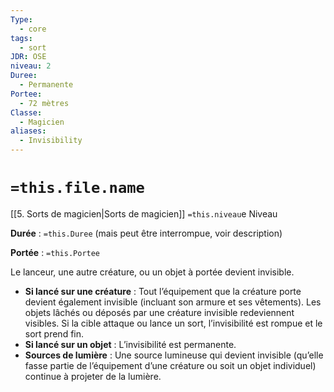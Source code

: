 ```yaml
---
Type:
  - core
tags:
  - sort
JDR: OSE
niveau: 2
Duree:
  - Permanente
Portee:
  - 72 mètres
Classe:
  - Magicien
aliases:
  - Invisibility
---
```

# `=this.file.name`  

[[5. Sorts de magicien|Sorts de magicien]] `=this.niveau`e Niveau

**Durée** : `=this.Duree` (mais peut être interrompue, voir description)

**Portée** : `=this.Portee`

Le lanceur, une autre créature, ou un objet à portée devient invisible.

- **Si lancé sur une créature** : Tout l’équipement que la créature porte devient également invisible (incluant son armure et ses vêtements). Les objets lâchés ou déposés par une créature invisible redeviennent visibles. Si la cible attaque ou lance un sort, l’invisibilité est rompue et le sort prend fin.
- **Si lancé sur un objet** : L’invisibilité est permanente.
- **Sources de lumière** : Une source lumineuse qui devient invisible (qu’elle fasse partie de l’équipement d’une créature ou soit un objet individuel) continue à projeter de la lumière.
